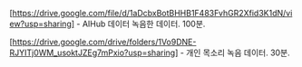 [https://drive.google.com/file/d/1aDcbxBotBHHB1F483FvhGR2Xfid3K1dN/view?usp=sharing] - AIHub 데이터 녹음한 데이터. 100분.

[https://drive.google.com/drive/folders/1Vo9DNE-RJYITj0WM_usoktJZEg7mPxio?usp=sharing] - 개인 목소리 녹음 데이터. 30분.
